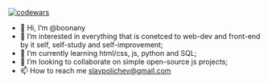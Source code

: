 [![codewars](https://www.codewars.com/users/username/badges/large)](https://www.codewars.com/users/boonany) 
- 👋 Hi, I’m @boonany
- 👀 I’m interested  in everything that is conetced to web-dev and front-end by it self, self-study and self-improvement;
- 🌱 I’m currently learning html/css, js, python and SQL;
- 💞️ I’m looking to collaborate on simple open-source js projects;
- 📫 How to reach me slavpolichev@gmail.com

<!---
boonany/boonany is a ✨ special ✨ repository because its `README.md` (this file) appears on your GitHub profile.
You can click the Preview link to take a look at your changes.
--->
